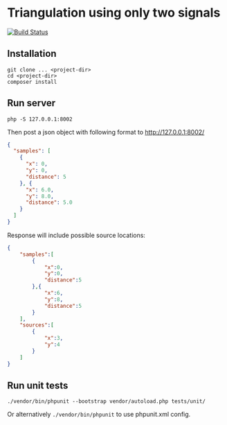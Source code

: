 # Triangulation using only two signals
[![Build Status](https://travis-ci.org/raminv80/SignalTraiangulation-codeChallenge.svg?branch=master)](https://travis-ci.org/raminv80/SignalTraiangulation-codeChallenge)

## Installation
```
git clone ... <project-dir>
cd <project-dir>
composer install
```
## Run server
``` 
php -S 127.0.0.1:8002
```

Then post a json object with following format to http://127.0.0.1:8002/

```json
{
  "samples": [
    {
      "x": 0,
      "y": 0,
      "distance": 5
    }, {
      "x": 6.0,
      "y": 8.0,
      "distance": 5.0
    }
  ]
}
```

Response will include possible source locations:

```json
{
    "samples":[
        {
            "x":0,
            "y":0,
            "distance":5
        },{
            "x":6,
            "y":8,
            "distance":5
        }
    ],
    "sources":[
        {
            "x":3,
            "y":4
        }
    ]
}
```
 
## Run unit tests
```
./vendor/bin/phpunit --bootstrap vendor/autoload.php tests/unit/
```

Or alternatively ```./vendor/bin/phpunit``` to use phpunit.xml config.
